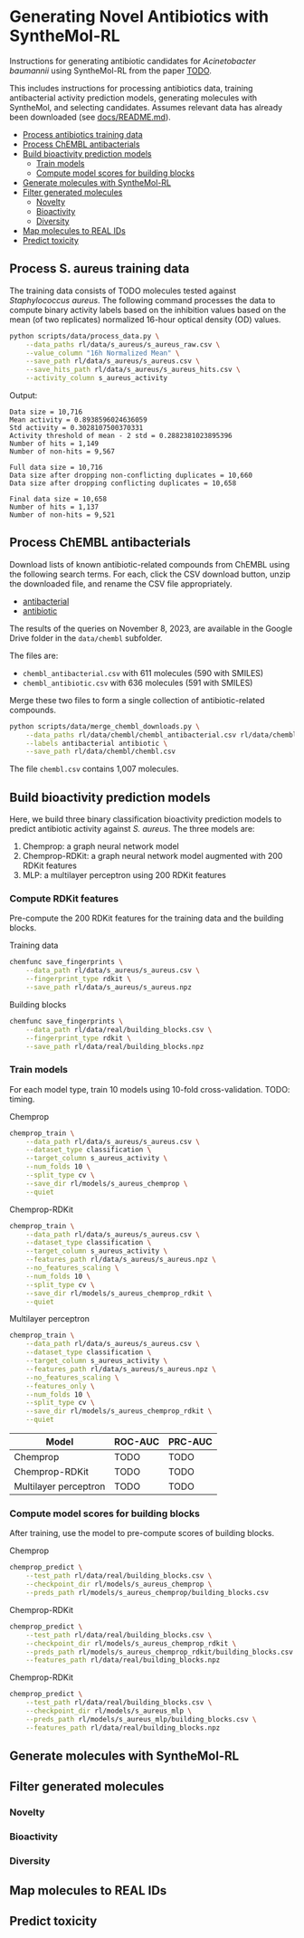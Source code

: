 # Generating Novel Antibiotics with SyntheMol-RL

Instructions for generating antibiotic candidates for _Acinetobacter baumannii_ using SyntheMol-RL from the paper [TODO](TODO).

This includes instructions for processing antibiotics data, training antibacterial activity prediction models, generating molecules with SyntheMol, and selecting candidates. Assumes relevant data has already been downloaded (see [docs/README.md](README.md)).

- [Process antibiotics training data](#process-antibiotics-training-data)
- [Process ChEMBL antibacterials](#process-chembl-antibacterials)
- [Build bioactivity prediction models](#build-bioactivity-prediction-models)
  * [Train models](#train-models)
  * [Compute model scores for building blocks](#compute-model-scores-for-building-blocks)
- [Generate molecules with SyntheMol-RL](#generate-molecules-with-synthemol-rl)
- [Filter generated molecules](#filter-generated-molecules)
  * [Novelty](#novelty)
  * [Bioactivity](#bioactivity)
  * [Diversity](#diversity)
- [Map molecules to REAL IDs](#map-molecules-to-real-ids)
- [Predict toxicity](#predict-toxicity)


## Process S. aureus training data

The training data consists of TODO molecules tested against _Staphylococcus aureus_. The following command processes the data to compute binary activity labels based on the inhibition values based on the mean (of two replicates) normalized 16-hour optical density (OD) values.

```bash
python scripts/data/process_data.py \
    --data_paths rl/data/s_aureus/s_aureus_raw.csv \
    --value_column "16h Normalized Mean" \
    --save_path rl/data/s_aureus/s_aureus.csv \
    --save_hits_path rl/data/s_aureus/s_aureus_hits.csv \
    --activity_column s_aureus_activity
```

Output:
```
Data size = 10,716
Mean activity = 0.8938596024636059
Std activity = 0.3028107500370331
Activity threshold of mean - 2 std = 0.2882381023895396
Number of hits = 1,149
Number of non-hits = 9,567

Full data size = 10,716
Data size after dropping non-conflicting duplicates = 10,660
Data size after dropping conflicting duplicates = 10,658

Final data size = 10,658
Number of hits = 1,137
Number of non-hits = 9,521
```


## Process ChEMBL antibacterials

Download lists of known antibiotic-related compounds from ChEMBL using the following search terms. For each, click the CSV download button, unzip the downloaded file, and rename the CSV file appropriately.

- [antibacterial](https://www.ebi.ac.uk/chembl/g/#search_results/compounds/query=antibacterial)
- [antibiotic](https://www.ebi.ac.uk/chembl/g/#search_results/compounds/query=antibiotic)

The results of the queries on November 8, 2023, are available in the Google Drive folder in the `data/chembl` subfolder.

The files are:

- `chembl_antibacterial.csv` with 611 molecules (590 with SMILES)
- `chembl_antibiotic.csv` with 636 molecules (591 with SMILES)

Merge these two files to form a single collection of antibiotic-related compounds.
```bash
python scripts/data/merge_chembl_downloads.py \
    --data_paths rl/data/chembl/chembl_antibacterial.csv rl/data/chembl/chembl_antibiotic.csv \
    --labels antibacterial antibiotic \
    --save_path rl/data/chembl/chembl.csv
```

The file `chembl.csv` contains 1,007 molecules.


## Build bioactivity prediction models


Here, we build three binary classification bioactivity prediction models to predict antibiotic activity against _S. aureus_. The three models are:

1. Chemprop: a graph neural network model
2. Chemprop-RDKit: a graph neural network model augmented with 200 RDKit features
3. MLP: a multilayer perceptron using 200 RDKit features


### Compute RDKit features

Pre-compute the 200 RDKit features for the training data and the building blocks.

Training data
```bash
chemfunc save_fingerprints \
    --data_path rl/data/s_aureus/s_aureus.csv \
    --fingerprint_type rdkit \
    --save_path rl/data/s_aureus/s_aureus.npz
```

Building blocks
```bash
chemfunc save_fingerprints \
    --data_path rl/data/real/building_blocks.csv \
    --fingerprint_type rdkit \
    --save_path rl/data/real/building_blocks.npz
```


### Train models

For each model type, train 10 models using 10-fold cross-validation. TODO: timing.

Chemprop
```bash
chemprop_train \
    --data_path rl/data/s_aureus/s_aureus.csv \
    --dataset_type classification \
    --target_column s_aureus_activity \
    --num_folds 10 \
    --split_type cv \
    --save_dir rl/models/s_aureus_chemprop \
    --quiet
```

Chemprop-RDKit
```bash
chemprop_train \
    --data_path rl/data/s_aureus/s_aureus.csv \
    --dataset_type classification \
    --target_column s_aureus_activity \
    --features_path rl/data/s_aureus/s_aureus.npz \
    --no_features_scaling \
    --num_folds 10 \
    --split_type cv \
    --save_dir rl/models/s_aureus_chemprop_rdkit \
    --quiet
```

Multilayer perceptron
```bash
chemprop_train \
    --data_path rl/data/s_aureus/s_aureus.csv \
    --dataset_type classification \
    --target_column s_aureus_activity \
    --features_path rl/data/s_aureus/s_aureus.npz \
    --no_features_scaling \
    --features_only \
    --num_folds 10 \
    --split_type cv \
    --save_dir rl/models/s_aureus_chemprop_rdkit \
    --quiet
```

| Model                 | ROC-AUC | PRC-AUC |
|-----------------------|---------|---------|
| Chemprop              | TODO    | TODO    |
| Chemprop-RDKit        | TODO    | TODO    |
| Multilayer perceptron | TODO    | TODO    |


### Compute model scores for building blocks

After training, use the model to pre-compute scores of building blocks.

Chemprop
```bash
chemprop_predict \
    --test_path rl/data/real/building_blocks.csv \
    --checkpoint_dir rl/models/s_aureus_chemprop \
    --preds_path rl/models/s_aureus_chemprop/building_blocks.csv
```

Chemprop-RDKit
```bash
chemprop_predict \
    --test_path rl/data/real/building_blocks.csv \
    --checkpoint_dir rl/models/s_aureus_chemprop_rdkit \
    --preds_path rl/models/s_aureus_chemprop_rdkit/building_blocks.csv \
    --features_path rl/data/real/building_blocks.npz
```

Chemprop-RDKit
```bash
chemprop_predict \
    --test_path rl/data/real/building_blocks.csv \
    --checkpoint_dir rl/models/s_aureus_mlp \
    --preds_path rl/models/s_aureus_mlp/building_blocks.csv \
    --features_path rl/data/real/building_blocks.npz
```


## Generate molecules with SyntheMol-RL


## Filter generated molecules


### Novelty


### Bioactivity


### Diversity


## Map molecules to REAL IDs


## Predict toxicity


